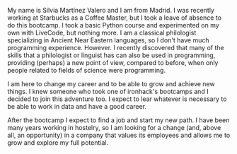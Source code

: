 My name is Silvia Martínez Valero and I am from Madrid. I was recently working at Starbucks as a Coffee Master, but I took a leave of absence to do this bootcamp. I took a basic Python course and experimented on my own with LiveCode, but nothing more. I am a classical philologist specializing in Ancient Near Eastern languages, so I don't have much programming experience. However. I recently discovered that many of the skills that a philologist or linguist has can also be used in programming, providing (perhaps) a new point of view, compared to before, when only people related to fields of science were programming. 

I am here to change my career and to be able to grow and achieve new things. I knew someone who took one of ironhack's bootcamps and I decided to join this adventure too. I expect to lear whatever is necessary to be able to work in data and have a good career. 

After the bootcamp I expect to find a job and start my new path. I have been many years working in hostelry, so I am looking for a change (and, above all, an opportunity) in a company that values its employees and allows me to grow and explore my full potential.